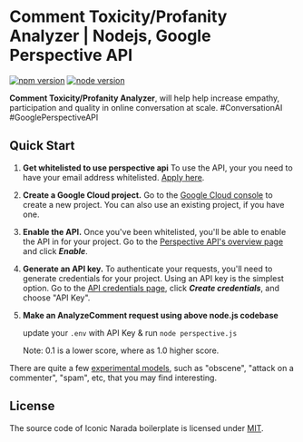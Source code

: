 # Comment Toxicity/Profanity Analyzer | Nodejs, Google Perspective API

[![npm version](https://img.shields.io/badge/npm-v6.4.1-blue.svg?style=flat)](https://opensource.org/licenses/MIT) [![node version](https://img.shields.io/badge/node-v8.12.0-blue.svg?style=flat)](https://opensource.org/licenses/MIT)

**Comment Toxicity/Profanity Analyzer**, will help help increase empathy, participation and quality in online conversation at scale. #ConversationAI #GooglePerspectiveAPI

## Quick Start

1.  **Get whitelisted to use perspective api** To use the API, your you need to have your email
    address whitelisted. [Apply here](https://www.perspectiveapi.com/). 

2.  **Create a Google Cloud project.** Go to the [Google Cloud
    console](https://console.developers.google.com/) to create a new project.
    You can also use an existing project, if you have one.

3.  **Enable the API.** Once you've been whitelisted, you'll be able to enable
    the API in for your project. Go to the [Perspective API's overview
    page](https://console.developers.google.com/apis/api/commentanalyzer.googleapis.com/overview)
    and click **_Enable_**. 
    
4.  **Generate an API key.** To authenticate your requests, you'll need to
    generate credentials for your project. Using an API key is the simplest
    option. Go to the [API credentials
    page](https://console.developers.google.com/apis/credentials), click
    **_Create credentials_**, and choose "API Key".

5.  **Make an AnalyzeComment request using above node.js codebase**

    update your `.env` with API Key & run `node perspective.js`   

    Note: 0.1 is a lower score, where as 1.0 higher score.
    
There are quite a few
[experimental models](https://github.com/conversationai/perspectiveapi/blob/master/api_reference.md#models),
such as "obscene", "attack on a commenter", "spam", etc, that you may find
interesting.

## License

The source code of Iconic Narada boilerplate is licensed under [MIT](https://opensource.org/licenses/MIT). 